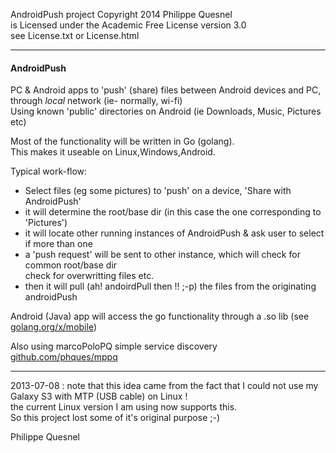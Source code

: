 AndroidPush project 
Copyright 2014 Philippe Quesnel  
is Licensed under the Academic Free License version 3.0  
see License.txt or License.html 


----


#### AndroidPush 

PC & Android apps to 'push' (share) files between Android devices and PC,  
through *local* network (ie- normally, wi-fi)  
Using known 'public' directories on Android (ie Downloads, Music, Pictures etc)

Most of the functionality will be written in Go (golang).  
This makes it useable on Linux,Windows,Android.

Typical work-flow:
* Select files (eg some pictures) to 'push' on a device, 'Share with AndroidPush'
* it will determine the root/base dir (in this case the one corresponding to 'Pictures')
* it will locate other running instances of AndroidPush & ask user to select if more than one
* a 'push request' will be sent to other instance, which will check for common root/base dir  
  check for overwritting files etc.
* then it will pull (ah! andoirdPull then !! ;-p) the files from the originating androidPush

Android (Java) app will access the go functionality through a .so lib (see [golang.org/x/mobile](https://github.com/golang/mobile/))

Also using marcoPoloPQ simple service discovery [github.com/phques/mppq](https://github.com/phques/mppq)

-----

2013-07-08 : note that this idea came from the fact that I could not use my Galaxy S3 with MTP (USB cable) on Linux !  
the current Linux version I am using now supports this.  
So this project lost some of it's original purpose ;-)

Philippe Quesnel  

